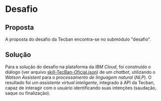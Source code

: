 # Desafio

## Proposta

A proposta do desafio da Tecban encontra-se no submódulo "desafio".

## Solução

Para a solução do desafio na plataforma da *IBM Cloud*, foi construído o
diálogo (ver arquivo
[skill-TecBan-Oficial.json](solução/skill-TecBan-Oficial.json)) de um
*chatbot*, utilizando o *Watson Assistent* para o
*processamento de linguagem natural* (*NLP*). O resultado foi um
*assistente virtual inteligente*, integrado à API da Tecban, capaz de interagir
com o usuário identificando suas intenções (saudação, saque ou finalização).
